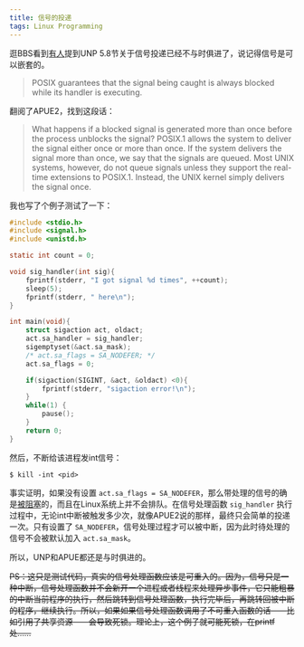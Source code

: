 ```yaml
---
title: 信号的投递
tags: Linux Programming
---
```


逛BBS看到[有人](http://www.newsmth.net/bbscon.php?bid=69&id=253512)提到UNP 5.8节关于信号投递已经不与时俱进了，说记得信号是可以嵌套的。

> POSIX guarantees that the signal being caught is always blocked while its handler is executing.

翻阅了APUE2，找到这段话：

> What happens if a blocked signal is generated more than once before the process unblocks the signal? POSIX.1 allows the system to deliver the signal either once or more than once. If the system delivers the signal more than once, we say that the signals are queued. Most UNIX systems, however, do not queue signals unless they support the real-time extensions to POSIX.1. Instead, the UNIX kernel simply delivers the signal once.

我也写了个例子测试了一下：

```c
#include <stdio.h>
#include <signal.h>
#include <unistd.h>

static int count = 0;

void sig_handler(int sig){
    fprintf(stderr, "I got signal %d times", ++count);
    sleep(5);
    fprintf(stderr, " here\n");
}

int main(void){
    struct sigaction act, oldact;
    act.sa_handler = sig_handler;
    sigemptyset(&act.sa_mask);
    /* act.sa_flags = SA_NODEFER; */
    act.sa_flags = 0;

    if(sigaction(SIGINT, &act, &oldact) <0){
        fprintf(stderr, "sigaction error!\n");
    }
    while(1) {
        pause();
    }
    return 0;
}
```

然后，不断给该进程发int信号：

    $ kill -int <pid>

事实证明，如果没有设置 `act.sa_flags = SA_NODEFER`，那么带处理的信号的确是[被阻塞](http://fxr.watson.org/fxr/source/arch/x86/kernel/signal_32.c?v=linux-2.6#L584)的，而且在Linux系统上并不会排队。在信号处理函数 `sig_handler` 执行过程中，无论int中断被触发多少次，就像APUE2说的那样，最终只会简单的投递一次。只有设置了 `SA_NODEFER`，信号处理过程才可以被中断，因为此时待处理的信号不会被默认加入 `act.sa_mask`。

所以，UNP和APUE都还是与时俱进的。

<del>PS：这只是测试代码，真实的信号处理函数应该是可重入的。因为，信号只是一种中断，信号处理函数并不会新开一个进程或者线程来处理异步事件，它只能粗暴的中断当前程序的执行，然后跳转到信号处理函数，执行完毕后，再跳转回被中断的程序，继续执行。所以，如果如果信号处理函数调用了不可重入函数的话——比如引用了共享资源——会导致死锁。理论上，这个例子就可能死锁，在printf处……</del>
